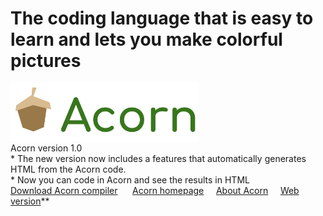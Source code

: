 # The coding language that is easy to learn and lets you make colorful pictures
<a href="https://lb123658.github.io/acornLanguage/" target="_blank">
<img src="images/acornLogo.png" width="60%" /></a><br>
Acorn version 1.0<br>
* The new version now includes a features that automatically generates HTML from the Acorn code. <br>
* Now you can code in Acorn and see the results in HTML <br>
<a href="https://github.com/LB123658/acornLanguage/archive/main.zip">Download Acorn compiler</a>&#xA0;&#xA0;&#xA0;&#xA0;&#xA0; <a href="https://lb123658.github.io/acornLanguage/">Acorn homepage</a>&#xA0;&#xA0;&#xA0;&#xA0;&#xA0;<a href="https://lb123658.github.io/acornLanguage/about">About Acorn</a>&#xA0;&#xA0;&#xA0;&#xA0;&#xA0;<a href="https://lb123658.github.io/acornLanguage/editor">Web version</a>**
